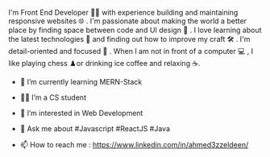 I'm Front End Developer 🧑‍💻 with experience building and maintaining responsive websites 🌐 .
I'm passionate about making the world a better place by finding space between code and UI design 🎨 .
I love learning about the latest technologies 🚀 and finding out how to improve my craft 🛠️ .
I'm detail-oriented and focused 🤏 . When I am not in front of a computer 💻️ , I like playing chess ♟️or drinking ice coffee and relaxing ☕️.

- 🌱 I’m currently learning MERN-Stack
- 👨‍💻 I’m a CS student
- 👀 I’m interested in Web Development
- 💬 Ask me about #Javascript #ReactJS #Java

- 📫 How to reach me :
 https://www.linkedin.com/in/ahmed3zzeldeen/
